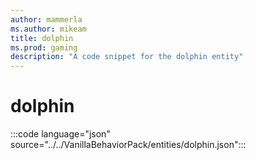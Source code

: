 ```yaml
---
author: mammerla
ms.author: mikeam
title: dolphin
ms.prod: gaming
description: "A code snippet for the dolphin entity"
---
```


# dolphin

:::code language="json" source="../../VanillaBehaviorPack/entities/dolphin.json":::
